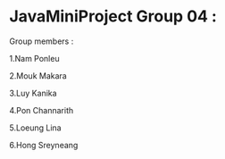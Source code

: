 # JavaMiniProject Group 04 :
Group members :

1.Nam Ponleu

2.Mouk Makara

3.Luy Kanika

4.Pon Channarith

5.Loeung Lina

6.Hong Sreyneang
